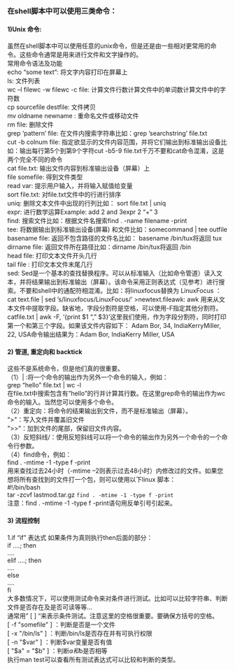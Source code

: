 ### 在shell脚本中可以使用三类命令：
#### 1)Unix 命令:
 虽然在shell脚本中可以使用任意的unix命令，但是还是由一些相对更常用的命令。这些命令通常是用来进行文件和文字操作的。  
 常用命令语法及功能  
 echo “some text”: 将文字内容打印在屏幕上  
 ls: 文件列表  
 wc –l filewc -w filewc -c file: 计算文件行数计算文件中的单词数计算文件中的字符数  
 cp sourcefile destfile: 文件拷贝  
 mv oldname newname : 重命名文件或移动文件  
 rm file: 删除文件  
 grep ‘pattern’ file: 在文件内搜索字符串比如：grep ’searchstring’ file.txt  
 cut -b colnum file: 指定欲显示的文件内容范围，并将它们输出到标准输出设备比如：输出每行第5个到第9个字符cut -b5-9 file.txt千万不要和cat命令混淆，这是两个完全不同的命令  
 cat file.txt: 输出文件内容到标准输出设备（屏幕）上  
 file somefile: 得到文件类型  
 read var: 提示用户输入，并将输入赋值给变量  
 sort file.txt: 对file.txt文件中的行进行排序  
 uniq: 删除文本文件中出现的行列比如： sort file.txt | uniq  
 expr: 进行数学运算Example: add 2 and 3expr 2 “+” 3  
 find: 搜索文件比如：根据文件名搜索find . -name filename -print  
 tee: 将数据输出到标准输出设备(屏幕) 和文件比如：somecommand | tee outfile  
 basename file: 返回不包含路径的文件名比如： basename /bin/tux将返回 tux  
 dirname file: 返回文件所在路径比如：dirname /bin/tux将返回 /bin  
 head file: 打印文本文件开头几行  
 tail file : 打印文本文件末尾几行  
 sed: Sed是一个基本的查找替换程序。可以从标准输入（比如命令管道）读入文本，并将结果输出到标准输出（屏幕）。该命令采用正则表达式（见参考）进行搜索。不要和shell中的通配符相混淆。比如：将linuxfocus替换为 LinuxFocus ：cat text.file | sed ’s/linuxfocus/LinuxFocus/’ >newtext.fileawk: awk 用来从文本文件中提取字段。缺省地，字段分割符是空格，可以使用-F指定其他分割符。  
 catfile.txt | awk -F, ‘{print $1 “,” $3}’这里我们使用，作为字段分割符，同时打印第一个和第三个字段。如果该文件内容如下： Adam Bor, 34, IndiaKerryMiller, 22, USA命令输出结果为：Adam Bor, IndiaKerry Miller, USA  
#### 2) 管道, 重定向和 backtick
 这些不是系统命令，但是他们真的很重要。  
 （1）| :将一个命令的输出作为另外一个命令的输入，例如：  
 grep “hello” file.txt | wc -l  
 在file.txt中搜索包含有”hello”的行并计算其行数。在这里grep命令的输出作为wc命令的输入。当然您可以使用多个命令。  
 （2）重定向：将命令的结果输出到文件，而不是标准输出（屏幕）。  
 ">"：写入文件并覆盖旧文件  
 ">>"：加到文件的尾部，保留旧文件内容。  
 （3）反短斜线/：使用反短斜线可以将一个命令的输出作为另外一个命令的一个命令行参数。  
 （4）find命令，例如：  
 find . -mtime -1 -type f -print  
 用来查找过去24小时（-mtime –2则表示过去48小时）内修改过的文件。如果您想将所有查找到的文件打一个包，则可以使用以下linux 脚本：  
 #!/bin/bash  
 tar -zcvf lastmod.tar.gz `find . -mtime -1 -type f -print`  
注意：find . -mtime -1 -type f -print语句用反单引号引起来。
#### 3) 流程控制
 1.if
  “if” 表达式 如果条件为真则执行then后面的部分：  
 if ….; then  
  ….  
  elif ….; then  
  ….  
  else  
  ….  
  fi  
  大多数情况下，可以使用测试命令来对条件进行测试。比如可以比较字符串、判断文件是否存在及是否可读等等…  
 通常用” [ ] “来表示条件测试。注意这里的空格很重要。要确保方括号的空格。  
 [ -f "somefile" ] ：判断是否是一个文件  
 [ -x "/bin/ls" ] ：判断/bin/ls是否存在并有可执行权限  
 [ -n "$var" ] ：判断$var变量是否有值  
 [ "$a" = "$b" ] ：判断$a和$b是否相等  
 执行man test可以查看所有测试表达式可以比较和判断的类型。  

